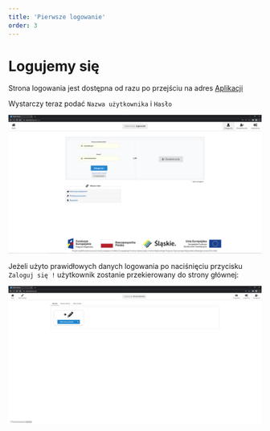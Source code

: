 ```yaml
---
title: 'Pierwsze logowanie'
order: 3
---
```


# Logujemy się

Strona logowania jest dostępna od razu po przejściu na adres [Aplikacji](https://slaskietalenty.com/)

Wystarczy teraz podać ```Nazwa użytkownika``` i ```Hasło```

![](../src/images/styp/login_post.png)


Jeżeli użyto prawidłowych danych logowania po naciśnięciu przycisku ```Zaloguj się !``` użytkownik zostanie przekierowany do strony głównej:

![](../src/images/styp/home_page.png)